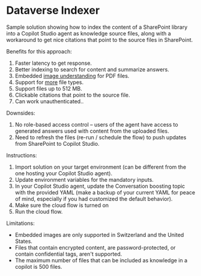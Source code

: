 # Dataverse Indexer

Sample solution showing how to index the content of a SharePoint library into a Copilot Studio agent as knowledge source files, along with a workaround to get nice citations that point to the source files in SharePoint.

Benefits for this approach:
1.	Faster latency to get response.
2.	Better indexing to search for content and summarize answers.
3.	Embedded [image understanding](https://learn.microsoft.com/en-us/microsoft-copilot-studio/knowledge-add-file-upload#annotated-image-support-preview) for PDF files.
4.	Support for [more](https://learn.microsoft.com/microsoft-copilot-studio/knowledge-add-file-upload#supported-document-types) file types.
5.	Support files up to 512 MB.
6.	Clickable citations that point to the source file.
7.	Can work unauthenticated..

Downsides:
1.	No role-based access control – users of the agent have access to generated answers used with content from the uploaded files.
2.	Need to refresh the files (re-run / schedule the flow) to push updates from SharePoint to Copilot Studio.

Instructions:
1.	Import solution on your target environment (can be different from the one hosting your Copilot Studio agent).
2.	Update environment variables for the mandatory inputs.
3.	In your Copilot Studio agent, update the Conversation boosting topic with the provided YAML (make a backup of your current YAML for peace of mind, especially if you had customized the default behavior).
4.	Make sure the cloud flow is turned on
5.	Run the cloud flow.

Limitations:
 - Embedded images are only supported in Switzerland and the United States.
 - Files that contain encrypted content, are password-protected, or contain confidential tags, aren't supported.
 - The maximum number of files that can be included as knowledge in a copilot is 500 files.
